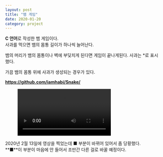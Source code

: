 ```yaml
---
layout: post
title: "뱀 게임"
date: 2020-01-20
category: project
---
```


**C 언어**로 작성한 뱀 게임이다.  
사과를 먹으면 뱀의 몸통 길이가 하나씩 늘어난다.

뱀의 머리가 뱀의 몸통이나 벽에 부딪치게 된다면 게임이 끝나게된다.
사과는 *로 표시했다.

가끔 뱀의 몸통 위에 사과가 생성되는 경우가 있다.

**<https://github.com/iamhabi/Snake/>**

<figure class="img">
  <video controls="true" allowfullscreen="true">
    <source src="/media/Snake_200213.mp4" type="video/mp4">
  </video>
</figure>

2020년 2월 13일에 영상을 찍었는데 **■** 부분이 바뀌어 있어서 좀 당황했다.  
**■**이 부분이 마음에 안 들어서 조만간 다른 걸로 바꿀 예정이다.
